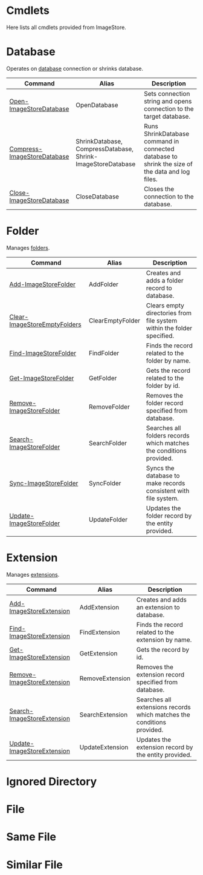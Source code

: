 # Cmdlets

Here lists all cmdlets provided from ImageStore.

# Database
Operates on [database](../concept/database.md) connection or shrinks database.

|Command|Alias|Description|
|---|---|---|
|[Open-ImageStoreDatabase](Database/OpenDatabase.md)|OpenDatabase|Sets connection string and opens connection to the target database.|
|[Compress-ImageStoreDatabase](Database/CompressDatabase.md)|ShrinkDatabase, CompressDatabase, Shrink-ImageStoreDatabase|Runs ShrinkDatabase command in connected database to shrink the size of the data and log files.|
|[Close-ImageStoreDatabase](Database/CloseDatabase.md)|CloseDatabase|Closes the connection to the database.|

# Folder
Manages [folders](../concept/folder.md).

|Command|Alias|Description|
|---|---|---|
|[Add-ImageStoreFolder](Folder/AddFolder.md)|AddFolder|Creates and adds a folder record to database.|
|[Clear-ImageStoreEmptyFolders](Folder/ClearEmptyFolders.md)|ClearEmptyFolder|Clears empty directories from file system within the folder specified.|
|[Find-ImageStoreFolder](Folder/FindFolder.md)|FindFolder|Finds the record related to the folder by name.|
|[Get-ImageStoreFolder](Folder/GetFolder.md)|GetFolder|Gets the record related to the folder by id.|
|[Remove-ImageStoreFolder](Folder/RemoveFolder.md)|RemoveFolder|Removes the folder record specified from database.|
|[Search-ImageStoreFolder](Folder/SearchFolder.md)|SearchFolder|Searches all folders records which matches the conditions provided.|
|[Sync-ImageStoreFolder](Folder/SyncFolder.md)|SyncFolder|Syncs the database to make records consistent with file system.|
|[Update-ImageStoreFolder](Folder/UpdateFolder.md)|UpdateFolder|Updates the folder record by the entity provided.|

# Extension
Manages [extensions](../concept/extension.md).

|Command|Alias|Description|
|---|---|---|
|[Add-ImageStoreExtension](Extension/AddExtension.md)|AddExtension|Creates and adds an extension to database.|
|[Find-ImageStoreExtension](Extension/FindExtension.md)|FindExtension|Finds the record related to the extension by name.|
|[Get-ImageStoreExtension](Extension/GetExtension.md)|GetExtension|Gets the record by id.|
|[Remove-ImageStoreExtension](Extension/RemoveExtension.md)|RemoveExtension|Removes the extension record specified from database.|
|[Search-ImageStoreExtension](Extension/SearchExtension.md)|SearchExtension|Searches all extensions records which matches the conditions provided.|
|[Update-ImageStoreExtension](Extension/UpdateExtension.md)|UpdateExtension|Updates the extension record by the entity provided.|

# Ignored Directory

# File

# Same File

# Similar File
